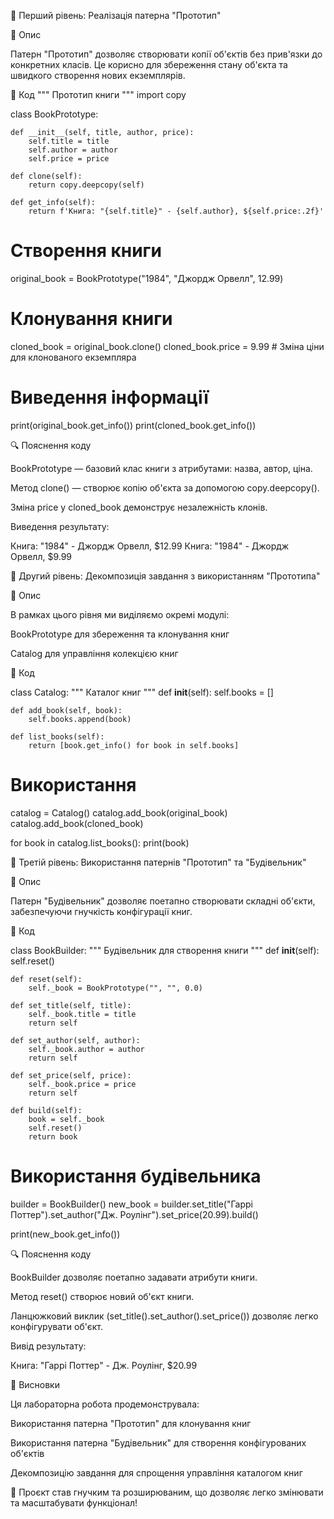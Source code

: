 🔹 Перший рівень: Реалізація патерна "Прототип"

📌 Опис

Патерн "Прототип" дозволяє створювати копії об'єктів без прив'язки до конкретних класів. Це корисно для збереження стану об'єкта та швидкого створення нових екземплярів.

📝 Код
""" Прототип книги """
import copy

class BookPrototype:
    
    def __init__(self, title, author, price):
        self.title = title
        self.author = author
        self.price = price

    def clone(self):
        return copy.deepcopy(self)

    def get_info(self):
        return f'Книга: "{self.title}" - {self.author}, ${self.price:.2f}'

# Створення книги
original_book = BookPrototype("1984", "Джордж Орвелл", 12.99)

# Клонування книги
cloned_book = original_book.clone()
cloned_book.price = 9.99  # Зміна ціни для клонованого екземпляра

# Виведення інформації
print(original_book.get_info())
print(cloned_book.get_info())

🔍 Пояснення коду

BookPrototype — базовий клас книги з атрибутами: назва, автор, ціна.

Метод clone() — створює копію об'єкта за допомогою copy.deepcopy().

Зміна price у cloned_book демонструє незалежність клонів.

Виведення результату:

Книга: "1984" - Джордж Орвелл, $12.99
Книга: "1984" - Джордж Орвелл, $9.99

🔹 Другий рівень: Декомпозиція завдання з використанням "Прототипа"

📌 Опис

В рамках цього рівня ми виділяємо окремі модулі:

BookPrototype для збереження та клонування книг

Catalog для управління колекцією книг

📝 Код

class Catalog:
    """ Каталог книг """
    def __init__(self):
        self.books = []
    
    def add_book(self, book):
        self.books.append(book)
    
    def list_books(self):
        return [book.get_info() for book in self.books]

# Використання
catalog = Catalog()
catalog.add_book(original_book)
catalog.add_book(cloned_book)

for book in catalog.list_books():
    print(book)

🔹 Третій рівень: Використання патернів "Прототип" та "Будівельник"

📌 Опис

Патерн "Будівельник" дозволяє поетапно створювати складні об'єкти, забезпечуючи гнучкість конфігурації книг.

📝 Код

class BookBuilder:
    """ Будівельник для створення книги """
    def __init__(self):
        self.reset()
    
    def reset(self):
        self._book = BookPrototype("", "", 0.0)
    
    def set_title(self, title):
        self._book.title = title
        return self
    
    def set_author(self, author):
        self._book.author = author
        return self
    
    def set_price(self, price):
        self._book.price = price
        return self
    
    def build(self):
        book = self._book
        self.reset()
        return book

# Використання будівельника
builder = BookBuilder()
new_book = builder.set_title("Гаррі Поттер").set_author("Дж. Роулінг").set_price(20.99).build()

print(new_book.get_info())

🔍 Пояснення коду

BookBuilder дозволяє поетапно задавати атрибути книги.

Метод reset() створює новий об'єкт книги.

Ланцюжковий виклик (set_title().set_author().set_price()) дозволяє легко конфігурувати об'єкт.

Вивід результату:

Книга: "Гаррі Поттер" - Дж. Роулінг, $20.99

🔹 Висновки

Ця лабораторна робота продемонструвала:

Використання патерна "Прототип" для клонування книг

Використання патерна "Будівельник" для створення конфігурованих об'єктів

Декомпозицію завдання для спрощення управління каталогом книг

🚀 Проєкт став гнучким та розширюваним, що дозволяє легко змінювати та масштабувати функціонал!
